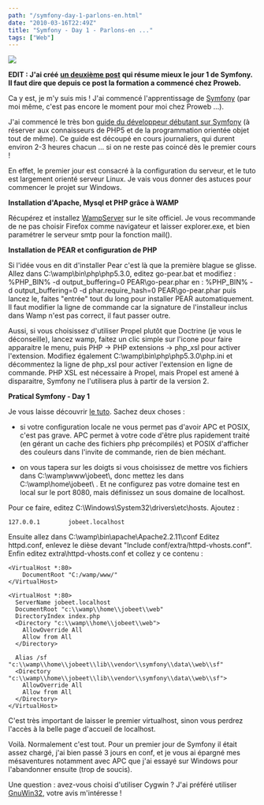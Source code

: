 ```yaml
---
path: "/symfony-day-1-parlons-en.html"
date: "2010-03-16T22:49Z"
title: "Symfony - Day 1 - Parlons-en ..."
tags: ["Web"]
---
```


[![](https://2.bp.blogspot.com/_lEhuTvDBOnM/S5_U9TOn4lI/AAAAAAAAAJQ/nXrevsBOWAM/s200/9782918390169-3d.jpg)](http://2.bp.blogspot.com/_lEhuTvDBOnM/S5_U9TOn4lI/AAAAAAAAAJQ/nXrevsBOWAM/s1600-h/9782918390169-3d.jpg)

**EDIT : J'ai créé** [**un deuxième post**](2010-05-08-symfony-day-1-parlons-en-encore.md) **qui résume mieux le jour 1 de Symfony. Il faut dire que depuis ce post la formation a commencé chez Proweb.**

Ca y est, je m'y suis mis ! J'ai commencé l'apprentissage de [Symfony](http://www.symfony-project.org/) (par moi même, c'est pas encore le moment pour moi chez Proweb ...).

J'ai commencé le très bon [guide du développeur débutant sur Symfony](http://www.symfony-project.org/jobeet/1_4/Doctrine/fr/) (à réserver aux connaisseurs de PHP5 et de la programmation orientée objet tout de même). Ce guide est découpé en cours journaliers, qui durent environ 2-3 heures chacun ... si on ne reste pas coincé dès le premier cours !

En effet, le premier jour est consacré à la configuration du serveur, et le tuto est largement orienté serveur Linux. Je vais vous donner des astuces pour commencer le projet sur Windows.

**Installation d'Apache, Mysql et PHP grâce à WAMP**

Récupérez et installez [WampServer](http://www.wampserver.com/download.php) sur le site officiel. Je vous recommande de ne pas choisir Firefox comme navigateur et laisser explorer.exe, et bien paramétrer le serveur smtp pour la fonction mail().

**Installation de PEAR et configuration de PHP**

Si l'idée vous en dit d'installer Pear c'est là que la première blague se glisse. Allez dans C:\\wamp\\bin\\php\\php5.3.0, editez go-pear.bat et modifiez :
%PHP\_BIN% -d output\_buffering=0 PEAR\\go-pear.phar
en :
%PHP\_BIN% -d output\_buffering=0 -d phar.require_hash=0 PEAR\\go-pear.phar
puis lancez le, faites "entrée" tout du long pour installer PEAR automatiquement. Il faut modifier la ligne de commande car la signature de l'installeur inclus dans Wamp n'est pas correct, il faut passer outre.

Aussi, si vous choisissez d'utiliser Propel plutôt que Doctrine (je vous le déconseille), lancez wamp, faitez un clic simple sur l'icone pour faire apparaitre le menu, puis PHP -> PHP extensions -> php\_xsl pour activer l'extension. Modifiez également C:\\wamp\\bin\\php\\php5.3.0\\php.ini et décommentez la ligne de php\_xsl pour activer l'extension en ligne de commande. PHP XSL est nécessaire à Propel, mais Propel est amené à disparaitre, Symfony ne l'utilisera plus à partir de la version 2.

**Pratical Symfony - Day 1**

Je vous laisse découvrir [le tuto](http://www.symfony-project.org/jobeet/1_4/Doctrine/fr/01). Sachez deux choses :

- si votre configuration locale ne vous permet pas d'avoir APC et POSIX, c'est pas grave. APC permet à votre code d'être plus rapidement traité (en gérant un cache des fichiers php précompilés) et POSIX d'afficher des couleurs dans l'invite de commande, rien de bien méchant.

- on vous tapera sur les doigts si vous choisissez de mettre vos fichiers dans C:\\wamp\\www\\jobeet\\, donc mettez les dans C:\\wamp\\home\\jobeet\ . Et ne configurez pas votre domaine test en local sur le port 8080, mais définissez un sous domaine de localhost.

Pour ce faire, editez C:\\Windows\\System32\\drivers\\etc\\hosts. Ajoutez :

```
127.0.0.1        jobeet.localhost
```

Ensuite allez dans C:\\wamp\\bin\\apache\\Apache2.2.11\\conf
Editez httpd.conf, enlevez le dièse devant "Include conf/extra/httpd-vhosts.conf".
Enfin editez extra\\httpd-vhosts.conf et collez y ce contenu :

```
<VirtualHost *:80>
    DocumentRoot "C:/wamp/www/"
</VirtualHost>

<VirtualHost *:80>
  ServerName jobeet.localhost
  DocumentRoot "c:\\wamp\\home\\jobeet\\web"
  DirectoryIndex index.php
  <Directory "c:\\wamp\\home\\jobeet\\web">
    AllowOverride All
    Allow from All
  </Directory>

  Alias /sf "c:\\wamp\\home\\jobeet\\lib\\vendor\\symfony\\data\\web\\sf"
  <Directory "c:\\wamp\\home\\jobeet\\lib\\vendor\\symfony\\data\\web\\sf">
    AllowOverride All
    Allow from All
  </Directory>
</VirtualHost>
```

C'est très important de laisser le premier virtualhost, sinon vous perdrez l'accès à la belle page d'accueil de localhost.

Voilà. Normalement c'est tout. Pour un premier jour de Symfony il était assez chargé, j'ai bien passé 3 jours en conf, et je vous ai épargné mes mésaventures notamment avec APC que j'ai essayé sur Windows pour l'abandonner ensuite (trop de soucis).

Une question : avez-vous choisi d'utiliser Cygwin ? J'ai préféré utiliser [GnuWin32](http://gnuwin32.sourceforge.net/), votre avis m'intéresse !
